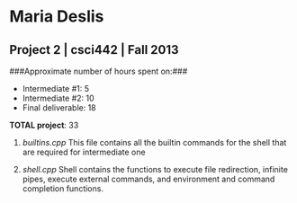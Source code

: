 # Maria Deslis #
## Project 2 | csci442 | Fall 2013 ##

###Approximate number of hours spent on:###
- Intermediate #1: 5
- Intermediate #2: 10 
- Final deliverable: 18


**TOTAL project**: 33

1. *builtins.cpp*
	This file contains all the builtin commands for the shell that are required for intermediate one

2. *shell.cpp*
	Shell contains the functions to execute file redirection, infinite pipes, execute external commands, and environment and command completion functions.
